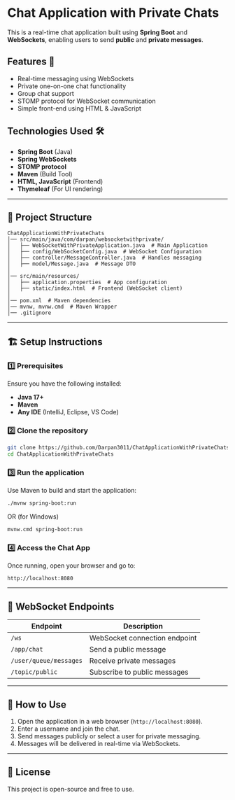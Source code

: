 # Chat Application with Private Chats

This is a real-time chat application built using **Spring Boot** and **WebSockets**, enabling users to send **public** and **private messages**.

## Features 🚀
- Real-time messaging using WebSockets
- Private one-on-one chat functionality
- Group chat support
- STOMP protocol for WebSocket communication
- Simple front-end using HTML & JavaScript

## Technologies Used 🛠️
- **Spring Boot** (Java)
- **Spring WebSockets**
- **STOMP protocol**
- **Maven** (Build Tool)
- **HTML, JavaScript** (Frontend)
- **Thymeleaf** (For UI rendering)

---

## 📂 Project Structure
```
ChatApplicationWithPrivateChats
│── src/main/java/com/darpan/websocketwithprivate/
│   ├── WebSocketWithPrivateApplication.java  # Main Application
│   ├── config/WebSocketConfig.java  # WebSocket Configuration
│   ├── controller/MessageController.java  # Handles messaging
│   ├── model/Message.java  # Message DTO
│
│── src/main/resources/
│   ├── application.properties  # App configuration
│   ├── static/index.html  # Frontend (WebSocket client)
│
│── pom.xml  # Maven dependencies
│── mvnw, mvnw.cmd  # Maven Wrapper
│── .gitignore
```

---

## 🏗️ Setup Instructions

### 1️⃣ Prerequisites
Ensure you have the following installed:
- **Java 17+**
- **Maven**
- **Any IDE** (IntelliJ, Eclipse, VS Code)

### 2️⃣ Clone the repository
```bash
git clone https://github.com/Darpan3011/ChatApplicationWithPrivateChats.git
cd ChatApplicationWithPrivateChats
```

### 3️⃣ Run the application
Use Maven to build and start the application:
```bash
./mvnw spring-boot:run
```
OR (for Windows)
```bash
mvnw.cmd spring-boot:run
```

### 4️⃣ Access the Chat App
Once running, open your browser and go to:
```
http://localhost:8080
```

---

## 🔌 WebSocket Endpoints

| Endpoint              | Description |
|----------------------|------------|
| `/ws`               | WebSocket connection endpoint |
| `/app/chat`         | Send a public message |
| `/user/queue/messages` | Receive private messages |
| `/topic/public`     | Subscribe to public messages |

---

## 📝 How to Use
1. Open the application in a web browser (`http://localhost:8080`).
2. Enter a username and join the chat.
3. Send messages publicly or select a user for private messaging.
4. Messages will be delivered in real-time via WebSockets.

---

## 📜 License
This project is open-source and free to use.